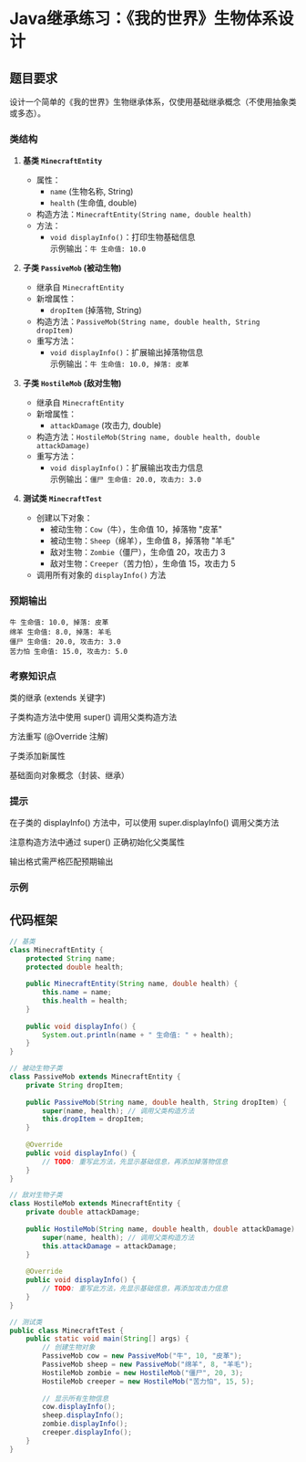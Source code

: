 # Java继承练习：《我的世界》生物体系设计

## 题目要求
设计一个简单的《我的世界》生物继承体系，仅使用基础继承概念（不使用抽象类或多态）。

### 类结构
1. **基类 `MinecraftEntity`**
   - 属性：
     - `name` (生物名称, String)
     - `health` (生命值, double)
   - 构造方法：`MinecraftEntity(String name, double health)`
   - 方法：
     - `void displayInfo()`：打印生物基础信息  
       示例输出：`牛 生命值: 10.0`

2. **子类 `PassiveMob` (被动生物)**
   - 继承自 `MinecraftEntity`
   - 新增属性：
     - `dropItem` (掉落物, String)
   - 构造方法：`PassiveMob(String name, double health, String dropItem)`
   - 重写方法：
     - `void displayInfo()`：扩展输出掉落物信息  
       示例输出：`牛 生命值: 10.0, 掉落: 皮革`

3. **子类 `HostileMob` (敌对生物)**
   - 继承自 `MinecraftEntity`
   - 新增属性：
     - `attackDamage` (攻击力, double)
   - 构造方法：`HostileMob(String name, double health, double attackDamage)`
   - 重写方法：
     - `void displayInfo()`：扩展输出攻击力信息  
       示例输出：`僵尸 生命值: 20.0, 攻击力: 3.0`

4. **测试类 `MinecraftTest`**
   - 创建以下对象：
     - 被动生物：`Cow`（牛），生命值 10，掉落物 "皮革"
     - 被动生物：`Sheep`（绵羊），生命值 8，掉落物 "羊毛"
     - 敌对生物：`Zombie`（僵尸），生命值 20，攻击力 3
     - 敌对生物：`Creeper`（苦力怕），生命值 15，攻击力 5
   - 调用所有对象的 `displayInfo()` 方法

### 预期输出
    
    牛 生命值: 10.0, 掉落: 皮革
    绵羊 生命值: 8.0, 掉落: 羊毛
    僵尸 生命值: 20.0, 攻击力: 3.0
    苦力怕 生命值: 15.0, 攻击力: 5.0
### 考察知识点
类的继承 (extends 关键字)

子类构造方法中使用 super() 调用父类构造方法

方法重写 (@Override 注解)

子类添加新属性

基础面向对象概念（封装、继承）

### 提示
在子类的 displayInfo() 方法中，可以使用 super.displayInfo() 调用父类方法

注意构造方法中通过 super() 正确初始化父类属性

输出格式需严格匹配预期输出





### 示例



    
## 代码框架

```java
// 基类
class MinecraftEntity {
    protected String name;
    protected double health;
    
    public MinecraftEntity(String name, double health) {
        this.name = name;
        this.health = health;
    }
    
    public void displayInfo() {
        System.out.println(name + " 生命值: " + health);
    }
}

// 被动生物子类
class PassiveMob extends MinecraftEntity {
    private String dropItem;
    
    public PassiveMob(String name, double health, String dropItem) {
        super(name, health); // 调用父类构造方法
        this.dropItem = dropItem;
    }
    
    @Override
    public void displayInfo() {
        // TODO: 重写此方法，先显示基础信息，再添加掉落物信息
    }
}

// 敌对生物子类
class HostileMob extends MinecraftEntity {
    private double attackDamage;
    
    public HostileMob(String name, double health, double attackDamage) {
        super(name, health); // 调用父类构造方法
        this.attackDamage = attackDamage;
    }
    
    @Override
    public void displayInfo() {
        // TODO: 重写此方法，先显示基础信息，再添加攻击力信息
    }
}

// 测试类
public class MinecraftTest {
    public static void main(String[] args) {
        // 创建生物对象
        PassiveMob cow = new PassiveMob("牛", 10, "皮革");
        PassiveMob sheep = new PassiveMob("绵羊", 8, "羊毛");
        HostileMob zombie = new HostileMob("僵尸", 20, 3);
        HostileMob creeper = new HostileMob("苦力怕", 15, 5);
        
        // 显示所有生物信息
        cow.displayInfo();
        sheep.displayInfo();
        zombie.displayInfo();
        creeper.displayInfo();
    }
}

